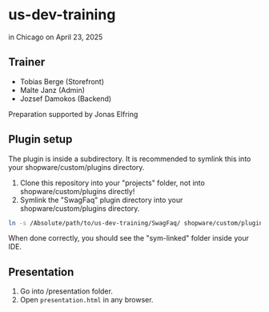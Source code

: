 # us-dev-training

in Chicago on April 23, 2025

## Trainer

- Tobias Berge (Storefront)
- Malte Janz (Admin)
- Jozsef Damokos (Backend)

Preparation supported by Jonas Elfring

## Plugin setup

The plugin is inside a subdirectory. It is recommended to symlink this into your shopware/custom/plugins directory.

1. Clone this repository into your "projects" folder, not into shopware/custom/plugins directly!
2. Symlink the "SwagFaq" plugin directory into your shopware/custom/plugins directory.

```bash
ln -s /Absolute/path/to/us-dev-training/SwagFaq/ shopware/custom/plugins/
```

When done correctly, you should see the "sym-linked" folder inside your IDE.

## Presentation

1. Go into /presentation folder.
2. Open `presentation.html` in any browser.